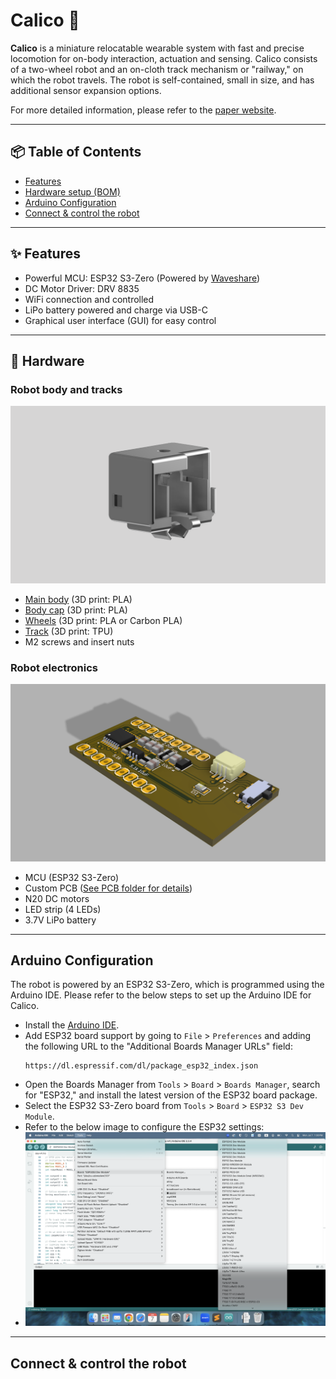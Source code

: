 # Calico 🤖

**Calico** is a miniature relocatable wearable system with fast and precise locomotion for on-body interaction, actuation and sensing. 
Calico consists of a two-wheel robot and an on-cloth track mechanism or "railway," on which the robot travels. 
The robot is self-contained, small in size, and has additional sensor expansion options. 

For more detailed information, please refer to the [paper website](https://smartlab.cs.umd.edu/publication/calico).

---

## 📦 Table of Contents

- [Features](#-features)  
- [Hardware setup (BOM)](#-hardware)  
- [Arduino Configuration](#arduino-configuration)
- [Connect & control the robot](#connect--control-the-robot)

---

## ✨ Features

- Powerful MCU: ESP32 S3-Zero (Powered by [Waveshare](https://www.waveshare.com/wiki/ESP32-S3-Zero)) 
- DC Motor Driver: DRV 8835
- WiFi connection and controlled
- LiPo battery powered and charge via USB-C
- Graphical user interface (GUI) for easy control

---

## 🔧 Hardware

### Robot body and tracks 
![Robot body](kart.png)
- [Main body](./3D%20print%20models) (3D print: PLA)
- [Body cap](./3D%20print%20models) (3D print: PLA)
- [Wheels](./3D%20print%20models) (3D print: PLA or Carbon PLA)
- [Track](./3D%20print%20models) (3D print: TPU)
- M2 screws and insert nuts 

### Robot electronics
![PCB](control-Board.png)
- MCU (ESP32 S3-Zero)
- Custom PCB ([See PCB folder for details](./PCB%20files))
- N20 DC motors
- LED strip (4 LEDs)
- 3.7V LiPo battery

---

## Arduino Configuration
The robot is powered by an ESP32 S3-Zero, which is programmed using the Arduino IDE. 
Please refer to the below steps to set up the Arduino IDE for Calico.
- Install the [Arduino IDE](https://www.arduino.cc/en/software).
- Add ESP32 board support by going to `File` > `Preferences` and adding the following URL to the "Additional Boards Manager URLs" field:
  ```
  https://dl.espressif.com/dl/package_esp32_index.json
  ```
- Open the Boards Manager from `Tools` > `Board` > `Boards Manager`, search for "ESP32," and install the latest version of the ESP32 board package.
- Select the ESP32 S3-Zero board from `Tools` > `Board` > `ESP32 S3 Dev Module`.
- Refer to the below image to configure the ESP32 settings:
- ![ESP32-S3](esp32-3s-ide-settings.png)

---

## Connect & control the robot



